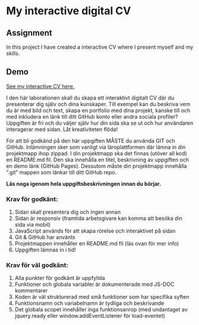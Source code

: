 # My interactive digital CV

## Assignment
In this project I have created a interactive CV where I present myself and my skills.

## Demo
[See my interactive CV here.]((https://gabriel-lugo.github.io/interaktivt-cv/))
 

I den här laborationen skall du skapa ett interaktivt digitalt CV där du presenterar dig själv och dina kunskaper. Till exempel kan du beskriva vem du är med bild och text, skapa en portfolio med dina projekt, kanske till och med inkludera en länk till ditt GitHub konto eller andra sociala profiler? Uppgiften är fri och du väljer själv hur din sida ska se ut och hur användaren interagerar med sidan. Låt kreativiteten flöda!

 

För att bli godkänd på den här uppgiften MÅSTE du använda GIT och GitHub. Inlämningen sker som vanligt via läroplattformen där lämna in din projektmapp ihop zippad. I din projektmapp ska det finnas (utöver all kod) en README.md fil. Den ska innehålla en titel, beskrivning av uppgiften och en demo länk (GitHub Pages). Dessutom måste din projektmapp innehålla ”.git” mappen som länkar till ditt GitHub repo.

 

__Läs noga igenom hela uppgiftsbeskrivningen innan du börjar.__

### Krav för godkänt:

1. Sidan skall presentera dig och ingen annan
2. Sidan är responsiv (framtida arbetsgivare kan komma att besöka din sida via mobil)
3. JavaScript används för att skapa rörelse och interaktivet på sidan
4. Git & GitHub har använts
5. Projektmappen innehåller en README.md fil (läs ovan för mer info)
6. Uppgiften lämnas in i tid!

### Krav för väl godkänt:

1. Alla punkter för godkänt är uppfyllda
2. Funktioner och globala variabler är dokumenterade med JS-DOC kommentarer
3. Koden är väl strukturerad med små funktioner som har specifika syften
4. Funktionsnamn och variabelnamn är tydliga och beskrivande
5. Det globala scopet innehåller inga funktionsanrop (med undantaget av jquery.ready eller window.addEventListener för load-eventet)